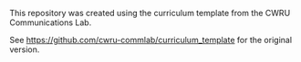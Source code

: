 This repository was created using the curriculum template from the CWRU Communications Lab. 

See https://github.com/cwru-commlab/curriculum_template for the original version.
